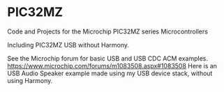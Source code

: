 # PIC32MZ
Code and Projects for the Microchip PIC32MZ series Microcontrollers

Including PIC32MZ USB without Harmony.

See the Microchip forum for basic USB and USB CDC ACM examples.
https://www.microchip.com/forums/m1083508.aspx#1083508
Here is an USB Audio Speaker example made using my USB device stack, without using Harmony.
